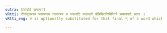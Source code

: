 ```yaml
---
sutra: दीर्घादटि समानपादे
vRtti: दीर्घादुत्तरस्य पदान्तस्य नकारस्य रु भवत्यटि परतस्तौ चेन्निमित्तनिमित्तिनौ समानपादे भवतः ॥
vRtti_eng: रु is optionally substituted for that final न् of a word which is preceded by a long vowel, and is followed by an अट् letter (vowels and semi-vowels with the exception of ल्), when these (न् and अट्) come in contact with each other in the same stanza of the _Rig_ _Veda_.

---
```

